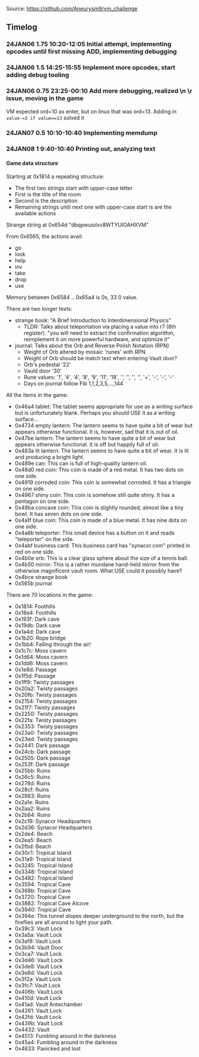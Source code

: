 Source: https://github.com/Aneurysm9/vm_challenge


## Timelog

### 24JAN06 1.75 10:20-12:05 Initial attempt, implementing opcodes until first missing ADD, implementing debugging

### 24JAN06 1.5 14:25-15:55 Implement more opcodes, start adding debug tooling

### 24JAN06 0.75 23:25-00:10 Add more debugging, realized \n \r issue, moving in the game

VM expected ord=10 as enter, but on linux that was ord=13. Adding in `value-=3 if value==13` solved it

### 24JAN07 0.5 10:10-10:40 Implementing memdump

### 24JAN08 1 9:40-10:40 Printing out, analyzing text

#### Game data structure

Starting at 0x1814 a repeating structure:
- The first two strings start with upper-case letter 
- First is the title of the room
- Second is the description
- Remaining strings until next one with upper-case start is are the available actions

Strange string at 0x654d "dbqpwuiolxv8WTYUIOAHXVM"

From 0x6565, the actions avail:
- go
- look
- help
- inv
- take
- drop
- use

Memory between 0x6584 .. 0x65a4 is 0s, 33 0 value.

There are two longer texts:
- strange book: "A Brief Introduction to Interdimensional Physics"
  - TLDR: Talks about teleportation via placing a value into r7 (8th register). "you will need to extract the confirmation algorithm, reimplement it on more powerful hardware, and optimize it"
- journal: Talks about the Orb and Reverse Polish Notation (RPN)
  - Weight of Orb altered by mosaic 'runes' with RPN
  - Weight of Orb should be match text when entering Vault door?
  - Orb's pedestal '22'
  - Vauld door '30'
  - Rune values: '1', '4', '4', '8', '9', '11', '18', '*', '*', '*', '*', '+', '-', '-', '-'
  - Days on journal follow Fib 1,1,2,3,5,...,144

All the items in the game:
- 0x46a4 tablet: The tablet seems appropriate for use as a writing surface but is unfortunately blank.  Perhaps you should USE it as a writing surface...
- 0x4734 empty lantern: The lantern seems to have quite a bit of wear but appears otherwise functional.  It is, however, sad that it is out of oil.
- 0x47be lantern: The lantern seems to have quite a bit of wear but appears otherwise functional.  It is off but happily full of oil.
- 0x483a lit lantern: The lantern seems to have quite a bit of wear.  It is lit and producing a bright light.
- 0x489e can: This can is full of high-quality lantern oil.
- 0x48d0 red coin: This coin is made of a red metal.  It has two dots on one side.
- 0x4919 corroded coin: This coin is somewhat corroded.  It has a triangle on one side.
- 0x4967 shiny coin: This coin is somehow still quite shiny.  It has a pentagon on one side.
- 0x49ba concave coin: This coin is slightly rounded, almost like a tiny bowl.  It has seven dots on one side.
- 0x4a1f blue coin: This coin is made of a blue metal.  It has nine dots on one side.
- 0x4a6b teleporter: This small device has a button on it and reads "teleporter" on the side.
- 0x4abf business card: This business card has "synacor.com" printed in red on one side.
- 0x4b0e orb: This is a clear glass sphere about the size of a tennis ball.
- 0x4b50 mirror: This is a rather mundane hand-held mirror from the otherwise magnificent vault room.  What USE could it possibly have?
- 0x4bce strange book
- 0x565b journal

There are 70 locations in the game:
- 0x1814: Foothills
- 0x18e4: Foothills
- 0x193f: Dark cave
- 0x19db: Dark cave
- 0x1a4d: Dark cave
- 0x1b20: Rope bridge
- 0x1bb4: Falling through the air!
- 0x1c7c: Moss cavern
- 0x1d64: Moss cavern
- 0x1dd6: Moss cavern
- 0x1e8d: Passage
- 0x1f5d: Passage
- 0x1ff9: Twisty passages
- 0x20a2: Twisty passages
- 0x20fb: Twisty passages
- 0x2154: Twisty passages
- 0x21f7: Twisty passages
- 0x2250: Twisty passages
- 0x22fa: Twisty passages
- 0x2353: Twisty passages
- 0x23a0: Twisty passages
- 0x23ed: Twisty passages
- 0x2441: Dark passage
- 0x24cb: Dark passage
- 0x2505: Dark passage
- 0x253f: Dark passage
- 0x25bb: Ruins
- 0x26c5: Ruins
- 0x278d: Ruins
- 0x28cf: Ruins
- 0x2983: Ruins
- 0x2a1e: Ruins
- 0x2aa2: Ruins
- 0x2b64: Ruins
- 0x2c19: Synacor Headquarters
- 0x2d36: Synacor Headquarters
- 0x2de4: Beach
- 0x2ea5: Beach
- 0x2fbd: Beach
- 0x30c1: Tropical Island
- 0x31a9: Tropical Island
- 0x3245: Tropical Island
- 0x3348: Tropical Island
- 0x3482: Tropical Island
- 0x3594: Tropical Cave
- 0x368b: Tropical Cave
- 0x3720: Tropical Cave
- 0x3882: Tropical Cave Alcove
- 0x3940: Tropical Cave
- 0x394e: This tunnel slopes deeper underground to the north, but the fireflies are all around to light your path.
- 0x39c3: Vault Lock
- 0x3a5a: Vault Lock
- 0x3af8: Vault Lock
- 0x3b94: Vault Door
- 0x3ca7: Vault Lock
- 0x3d46: Vault Lock
- 0x3de8: Vault Lock
- 0x3e8d: Vault Lock
- 0x3f2a: Vault Lock
- 0x3fc7: Vault Lock
- 0x406b: Vault Lock
- 0x410d: Vault Lock
- 0x41ad: Vault Antechamber
- 0x4261: Vault Lock
- 0x42fd: Vault Lock
- 0x439b: Vault Lock
- 0x4432: Vault
- 0x4513: Fumbling around in the darkness
- 0x45a4: Fumbling around in the darkness
- 0x4633: Panicked and lost
